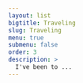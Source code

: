 ```yaml
---
layout: list
bigtitle: Traveling
slug: Traveling
menu: true
submenu: false
order: 3
description: >
  I've been to ...
---
```

